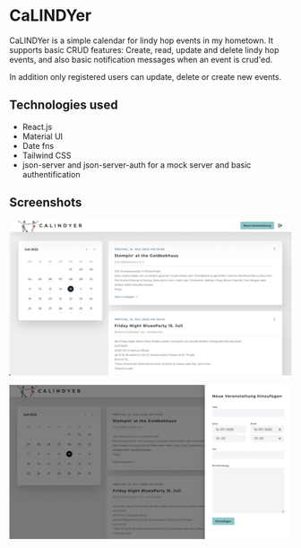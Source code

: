# CaLINDYer

CaLINDYer is a simple calendar for lindy hop events in my hometown. It supports basic CRUD features: Create, read, update and delete lindy hop events, and also basic notification messages when an event is crud'ed.

In addition only registered users can update, delete or create new events.

## Technologies used

- React.js
- Material UI
- Date fns
- Tailwind CSS
- json-server and json-server-auth for a mock server and basic authentification

## Screenshots

![Screenshot of lindy hop calender](https://github.com/ngoc-truong/calendar/blob/main/src/assets/Screenshot_Calendar.png)

![Screenshot of new event form](https://github.com/ngoc-truong/calendar/blob/main/src/assets/Screenshot_NewEvent.png)
